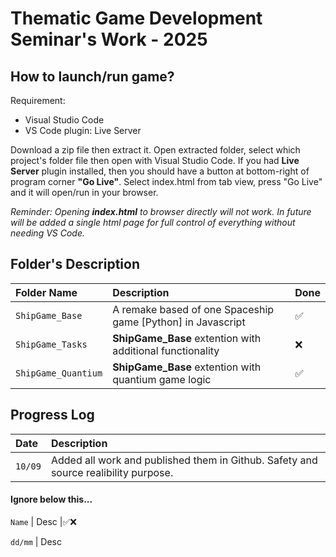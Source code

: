 # Thematic Game Development Seminar's Work - 2025

## How to launch/run game?

Requirement:
- Visual Studio Code
- VS Code plugin: Live Server

Download a zip file then extract it. Open extracted folder, select which project's folder file then open with Visual Studio Code.
If you had **Live Server** plugin installed, then you should have a button at bottom-right of program corner **"Go Live"**. Select index.html from tab view, press "Go Live" and it will open/run in your browser.

*Reminder: Opening **index.html** to browser directly will not work. In future will be added a single html page for full control of everything without needing VS Code.*

## Folder's Description
Folder Name|Description|Done
:- | :- | :-
`ShipGame_Base` | A remake based of one Spaceship game [Python] in Javascript |✅
`ShipGame_Tasks` | **ShipGame_Base** extention with additional functionality |❌
`ShipGame_Quantium` | **ShipGame_Base** extention with quantium game logic |✅

## Progress Log
Date|Description
:- | :- 
`10/09` | Added all work and published them in Github. Safety and source realibility purpose.


#### Ignore below this...
`Name` | Desc |✅❌

`dd/mm` | Desc
